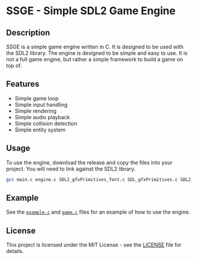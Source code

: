 # SSGE - Simple SDL2 Game Engine

## Description
SSGE is a simple game engine written in C. It is designed to be used with the SDL2 library. The engine is designed to be simple and easy to use. It is not a full game engine, but rather a simple framework to build a game on top of.

## Features
- Simple game loop
- Simple input handling
- Simple rendering
- Simple audio playback
- Simple collision detection
- Simple entity system

## Usage
To use the engine, download the release and copy the files into your project.
You will need to link against the SDL2 library.
```bash
gcc main.c engine.c SDL2_gfxPrimitives_font.c SDL_gfxPrimitives.c SDL2_rotozoom.c -lSDL2 -lSDL2_image -lSDL2_ttf -lSDL2_mixer -o main
```

## Example
See the [`example.c`](./src/example.c) and [`game.c`](./src/game.c) files for an example of how to use the engine.

## License
This project is licensed under the MIT License - see the [LICENSE](./LICENSE) file for details.